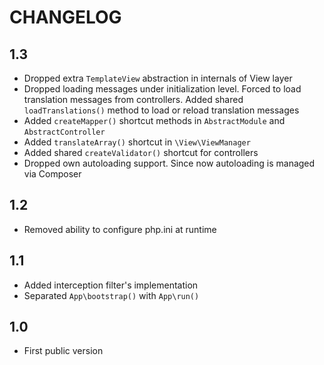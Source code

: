 CHANGELOG
=========

1.3
---

 * Dropped extra `TemplateView` abstraction in internals of View layer
 * Dropped loading messages under initialization level. Forced to load translation messages from controllers.
   Added shared `loadTranslations()` method to load or reload translation messages
 * Added `createMapper()` shortcut methods in `AbstractModule` and `AbstractController`
 * Added `translateArray()` shortcut in `\View\ViewManager`
 * Added shared `createValidator()` shortcut for controllers
 * Dropped own autoloading support. Since now autoloading is managed via Composer

1.2
---

 * Removed ability to configure php.ini at runtime 

1.1
---

 * Added interception filter's implementation
 * Separated `App\bootstrap()` with `App\run()`

1.0
---

 * First public version